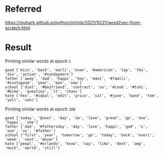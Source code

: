 # Referred 

https://muhark.github.io/python/ml/nlp/2021/10/21/word2vec-from-scratch.html

# Result

Printing similar words at epoch `1`

```text
good ['miss', 'back', 'earli', 'even', '#american', 'top', 'tho', 'die', 'action', '#sundaymorn']
father ['away', 'dad', 'happi', 'hey', 'mani', '#famili', '#instagood', 'year', 'man', 'new']
school ['diet', '#boyfriend', 'contract', 'so', '#cook', '#tshi', '#bike', 'question', 'lt', 'chanc']
hate ['hes', '#iqbal', 'edit', 'price', 'sit', '#june', 'band', 'tom', 'yall', 'conc']
```

Printing similar words at epoch `100`

```text
good ['today', '@user', 'day', 'im', 'love', 'great', 'go', 'one', 'happi', 'see']
father ['dad', '#fathersday', 'day', 'love', 'happi', 'god', 'u', 'one', 'us', '#father']
school ['first', 'year', 'tomorrow', 'go', 'today', 'back', 'everi', 'week', 'next', '@user']
hate ['peopl', '#orlando', 'know', 'say', 'like', 'dont', 'amp', 'much', 'world', 'still']
```
